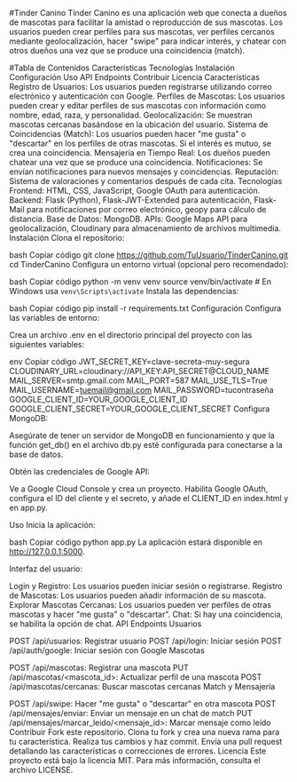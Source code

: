 #Tinder Canino
Tinder Canino es una aplicación web que conecta a dueños de mascotas para facilitar la amistad o reproducción de sus mascotas. Los usuarios pueden crear perfiles para sus mascotas, ver perfiles cercanos mediante geolocalización, hacer "swipe" para indicar interés, y chatear con otros dueños una vez que se produce una coincidencia (match).

#Tabla de Contenidos
Características
Tecnologías
Instalación
Configuración
Uso
API Endpoints
Contribuir
Licencia
Características
Registro de Usuarios: Los usuarios pueden registrarse utilizando correo electrónico y autenticación con Google.
Perfiles de Mascotas: Los usuarios pueden crear y editar perfiles de sus mascotas con información como nombre, edad, raza, y personalidad.
Geolocalización: Se muestran mascotas cercanas basándose en la ubicación del usuario.
Sistema de Coincidencias (Match): Los usuarios pueden hacer "me gusta" o "descartar" en los perfiles de otras mascotas. Si el interés es mutuo, se crea una coincidencia.
Mensajería en Tiempo Real: Los dueños pueden chatear una vez que se produce una coincidencia.
Notificaciones: Se envían notificaciones para nuevos mensajes y coincidencias.
Reputación: Sistema de valoraciones y comentarios después de cada cita.
Tecnologías
Frontend: HTML, CSS, JavaScript, Google OAuth para autenticación.
Backend: Flask (Python), Flask-JWT-Extended para autenticación, Flask-Mail para notificaciones por correo electrónico, geopy para cálculo de distancia.
Base de Datos: MongoDB.
APIs: Google Maps API para geolocalización, Cloudinary para almacenamiento de archivos multimedia.
Instalación
Clona el repositorio:

bash
Copiar código
git clone https://github.com/TuUsuario/TinderCanino.git
cd TinderCanino
Configura un entorno virtual (opcional pero recomendado):

bash
Copiar código
python -m venv venv
source venv/bin/activate  # En Windows usa `venv\Scripts\activate`
Instala las dependencias:

bash
Copiar código
pip install -r requirements.txt
Configuración
Configura las variables de entorno:

Crea un archivo .env en el directorio principal del proyecto con las siguientes variables:

env
Copiar código
JWT_SECRET_KEY=clave-secreta-muy-segura
CLOUDINARY_URL=cloudinary://API_KEY:API_SECRET@CLOUD_NAME
MAIL_SERVER=smtp.gmail.com
MAIL_PORT=587
MAIL_USE_TLS=True
MAIL_USERNAME=tuemail@gmail.com
MAIL_PASSWORD=tucontraseña
GOOGLE_CLIENT_ID=YOUR_GOOGLE_CLIENT_ID
GOOGLE_CLIENT_SECRET=YOUR_GOOGLE_CLIENT_SECRET
Configura MongoDB:

Asegúrate de tener un servidor de MongoDB en funcionamiento y que la función get_db() en el archivo db.py esté configurada para conectarse a la base de datos.

Obtén las credenciales de Google API:

Ve a Google Cloud Console y crea un proyecto. Habilita Google OAuth, configura el ID del cliente y el secreto, y añade el CLIENT_ID en index.html y en app.py.

Uso
Inicia la aplicación:

bash
Copiar código
python app.py
La aplicación estará disponible en http://127.0.0.1:5000.

Interfaz del usuario:

Login y Registro: Los usuarios pueden iniciar sesión o registrarse.
Registro de Mascotas: Los usuarios pueden añadir información de su mascota.
Explorar Mascotas Cercanas: Los usuarios pueden ver perfiles de otras mascotas y hacer "me gusta" o "descartar".
Chat: Si hay una coincidencia, se habilita la opción de chat.
API Endpoints
Usuarios

POST /api/usuarios: Registrar usuario
POST /api/login: Iniciar sesión
POST /api/auth/google: Iniciar sesión con Google
Mascotas

POST /api/mascotas: Registrar una mascota
PUT /api/mascotas/<mascota_id>: Actualizar perfil de una mascota
POST /api/mascotas/cercanas: Buscar mascotas cercanas
Match y Mensajería

POST /api/swipe: Hacer "me gusta" o "descartar" en otra mascota
POST /api/mensajes/enviar: Enviar un mensaje en un chat de match
PUT /api/mensajes/marcar_leido/<mensaje_id>: Marcar mensaje como leído
Contribuir
Fork este repositorio.
Clona tu fork y crea una nueva rama para tu característica.
Realiza tus cambios y haz commit.
Envía una pull request detallando las características o correcciones de errores.
Licencia
Este proyecto está bajo la licencia MIT. Para más información, consulta el archivo LICENSE.
